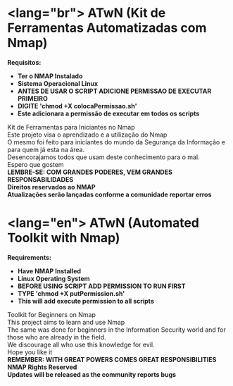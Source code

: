 <lang="br">
ATwN (Kit de Ferramentas Automatizadas com Nmap)
================================================================================
<strong>Requisitos:</strong><br>
<ul> 
  <strong><li>Ter o NMAP Instalado </li></strong>
  <strong><li>Sistema Operacional Linux </li></strong>
  <strong><li>ANTES DE USAR O SCRIPT ADICIONE PERMISSAO DE EXECUTAR PRIMEIRO</li></strong>
  <strong><li>DIGITE 'chmod +X colocaPermissao.sh'</li></strong>
  <strong><li>Este adicionara a permissão de executar em todos os scripts</li></strong>
</ul>
Kit de Ferramentas para Iniciantes no Nmap <br>
Este projeto visa o aprendizado e a utilização do Nmap <br>
O mesmo foi feito para iniciantes do mundo da Segurança da Informação e para quem já esta na área.<br>
Desencorajamos todos que usam deste conhecimento para o mal. <br>
Espero que gostem <br>
<strong>LEMBRE-SE: COM GRANDES PODERES, VEM GRANDES RESPONSABILIDADES</strong><br>
<strong>Direitos reservados ao NMAP</strong><br>
<strong>Atualizações serão lançadas conforme a comunidade reportar erros</strong><br>

<lang="en">
ATwN (Automated Toolkit with Nmap)
=================================================================================
<strong>Requirements:</strong><br>
<ul>
  <strong><li>Have NMAP Installed </li></strong>
  <strong><li>Linux Operating System </li></strong>
  <strong><li>BEFORE USING SCRIPT ADD PERMISSION TO RUN FIRST</li></strong>
  <strong><li>TYPE 'chmod +X putPermission.sh'</li></strong>
  <strong><li>This will add execute permission to all scripts</li></strong>
</ul>
Toolkit for Beginners on Nmap <br>
This project aims to learn and use Nmap <br>
The same was done for beginners in the Information Security world and for those who are already in the field.<br>
We discourage all who use this knowledge for evil. <br>
Hope you like it <br>
<strong>REMEMBER: WITH GREAT POWERS COMES GREAT RESPONSIBILITIES</strong><br>
<strong>NMAP Rights Reserved</strong><br>
<strong>Updates will be released as the community reports bugs</strong><br>

